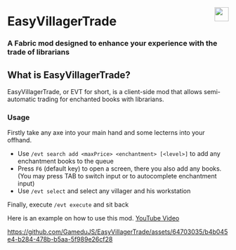 <img width="32" src="https://github.com/GameduJS/EasyVillagerTrade/blob/master/src/main/resources/assets/icon.png?raw=true" align="right" vspace="24">
<h1>EasyVillagerTrade</h1>

<h3>A Fabric mod designed to enhance your experience with the trade of librarians</h3>

## What is EasyVillagerTrade?
EasyVillagerTrade, or EVT for short, is a client-side mod that allows semi-automatic trading for enchanted books with librarians.

### Usage
Firstly take any axe into your main hand and some lecterns into your offhand.

- Use ``/evt search add <maxPrice> <enchantment> [<level>]`` to add any enchantment books to the queue
- Press ``F6`` (default key) to open a screen, there you also add any books. (You may press TAB to switch input or to autocomplete enchantment input)
- Use ``/evt select`` and select any villager and his workstation

Finally, execute ``/evt execute`` and sit back

Here is an example on how to use this mod.
[YouTube Video](https://www.youtube.com/watch?v=7Rz74_FEDwc)

https://github.com/GameduJS/EasyVillagerTrade/assets/64703035/b4b045e4-b284-478b-b5aa-5f989e26cf28
